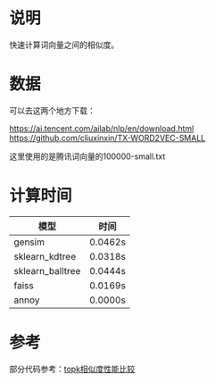 # 说明

快速计算词向量之间的相似度。

# 数据

可以去这两个地方下载：

https://ai.tencent.com/ailab/nlp/en/download.html <br>
https://github.com/cliuxinxin/TX-WORD2VEC-SMALL

这里使用的是腾讯词向量的100000-small.txt

# 计算时间

| 模型             | 时间    |
| ---------------- | ------- |
| gensim           | 0.0462s |
| sklearn_kdtree   | 0.0318s |
| sklearn_balltree | 0.0444s |
| faiss            | 0.0169s |
| annoy            | 0.0000s |

# 参考

部分代码参考：[topk相似度性能比较](https://blog.csdn.net/luoyexuge/article/details/84235421)
